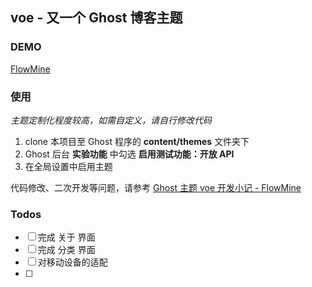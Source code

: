 ## voe - 又一个 Ghost 博客主题

### DEMO

[FlowMine](https://vizards.cc)

### 使用

*主题定制化程度较高，如需自定义，请自行修改代码*

1. clone 本项目至 Ghost 程序的 **content/themes** 文件夹下
2. Ghost 后台 **实验功能** 中勾选 **启用测试功能：开放 API**
3. 在全局设置中启用主题

代码修改、二次开发等问题，请参考 [Ghost 主题 voe 开发小记 - FlowMine]()

### Todos

- [ ] 完成 关于 界面
- [ ] 完成 分类 界面
- [ ] 对移动设备的适配
- [ ] 

